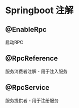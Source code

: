 # Springboot 注解
## @EnableRpc 
启动RPC

## @RpcReference
服务消费者注解 - 用于注入服务

## @RpcService
服务提供者 - 用于注册服务